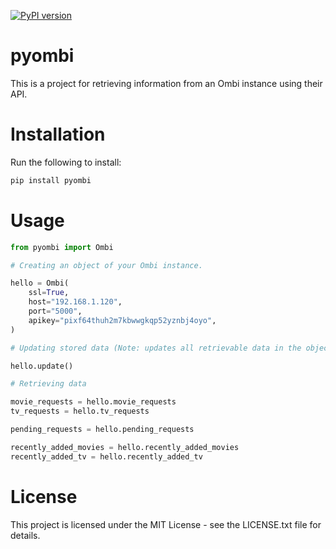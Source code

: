[![PyPI version](https://badge.fury.io/py/pyombi.svg)](https://badge.fury.io/py/pyombi)

# pyombi

This is a project for retrieving information from an Ombi instance using their API.


# Installation

Run the following to install:
```python
pip install pyombi
```


# Usage

```python
from pyombi import Ombi

# Creating an object of your Ombi instance. 

hello = Ombi(
    ssl=True,
    host="192.168.1.120",
    port="5000",
    apikey="pixf64thuh2m7kbwwgkqp52yznbj4oyo",
)

# Updating stored data (Note: updates all retrievable data in the object).

hello.update()

# Retrieving data

movie_requests = hello.movie_requests
tv_requests = hello.tv_requests

pending_requests = hello.pending_requests

recently_added_movies = hello.recently_added_movies
recently_added_tv = hello.recently_added_tv
```
# License

This project is licensed under the MIT License - see the LICENSE.txt file for details.
